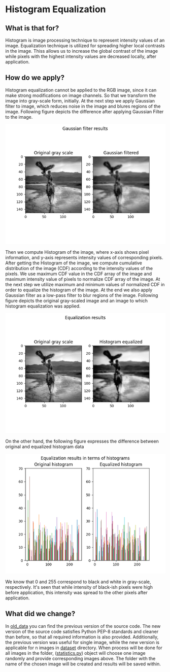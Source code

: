 # Histogram Equalization
## What is that for?
Histogram is image processing technique to represent intensity values of an image. Equalization technique is utilized for spreading higher local contrasts in the image.
Thiss allows us to increase the global contrast of the image while pixels with the highest intensity values are decreased locally, after application.
## How do we apply?
Histogram equalization cannot be applied to the RGB image, since it can make strong modifications on image channels. So that we transform the image into gray-scale form, initially. At the next step we apply Gaussian filter to image, which reduces noise in the image and blures regions of the image. Following figure depicts the difference after applying Gaussian Filter to the image.
<p align="center">
<img src="examples_dir/eagleHorse.jpg/gaussian.png" >
</p>
Then we compute Histogram of the image, where x-axis shows pixel information, and y-axis represents intensity values of corresponding pixels. After getting the Histogram of the image, we compute cumulative distribution of the image (CDF) according to the intensity values of the pixels. We use maximum CDF value in the CDF array of the image and maximum intensity value of pixels to normalize CDF array of the image. At the next step we utilize maximum and minimum values of normalized CDF in order to equalize the histogram of the image. At the end we also apply Gaussian filter as a low-pass filter to blur regions of the image. Following figure depicts the original gray-scaled image and an image to which histogram equalization was applied.
<p align="center">
<img src="examples_dir/eagleHorse.jpg/equalized.png" >
</p>
On the other hand, the following figure expresses the difference between original and equalized histogram data
<p align="center">
<img src="examples_dir/eagleHorse.jpg/histograms.png" >
</p>
We know that 0 and 255 correspond to black and white in gray-scale, respectively. It's seen that while intensity of black-ish pixels were high before application, this intensity was spread to the other pixels after application.

## What did we change?
In [old_data](old_data) you can find the previous version of the source code. The new version of the source code satisfies Python PEP-8 standards and cleaner than before, so that all required information is also provided. Additionally, the previous version was useful for single image, while the new version is applicable for n images in [dataset](dataset) directory. When process will be done for all images in the folder, ([statistics.py](src/statistics.py)) object will choose one image randomly and provide corresponding images above. The folder with the name of the chosen image will be created and results will be saved within.
